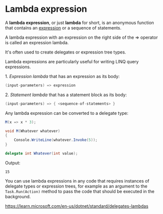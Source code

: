 # Lambda expression

A **lambda expression**, or just **lambda** for short, is an anonymous function that contains an [expression](/csharp/expression.md) or a sequence of statements.

A lambda expression with an expression on the right side of the => operator is called an expression lambda.

It's often used to create delegates or expression tree types.

Lambda expressions are particularly useful for writing LINQ query expressions.



1\. _Expression lambda_ that has an expression as its body:

```csharp
(input-parameters) => expression
```

2\. _Statement lambda_ that has a statement block as its body:

```csharp
(input-parameters) => { <sequence-of-statements> }
```

Any lambda expression can be converted to a delegate type:

```csharp
M(x => x * 3);

void M(Whatever whatever)
{
    Console.WriteLine(whatever.Invoke(5));
}

delegate int Whatever(int value);
```

Output:

```output
15
```

You can use lambda expressions in any code that requires instances of delegate types or expression trees, for example as an argument to the `Task.Run(Action)` method to pass the code that should be executed in the background.

https://learn.microsoft.com/en-us/dotnet/standard/delegates-lambdas
